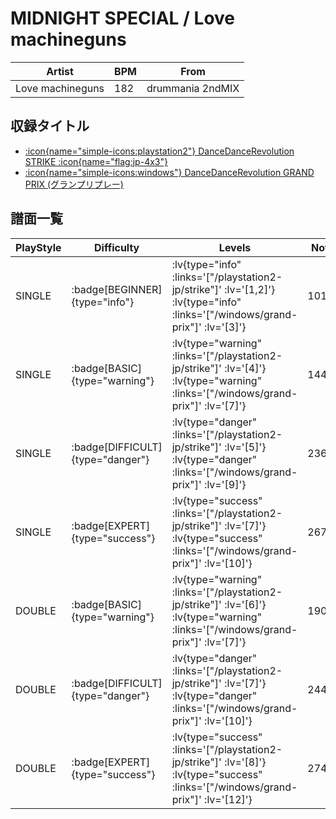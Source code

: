 # MIDNIGHT SPECIAL / Love machineguns

|Artist|BPM|From|
|------|---|----|
|Love machineguns|182|drummania 2ndMIX|

## 収録タイトル

- [ :icon{name="simple-icons:playstation2"} DanceDanceRevolution STRIKE :icon{name="flag:jp-4x3"} ](/playstation2-jp/strike)
- [ :icon{name="simple-icons:windows"} DanceDanceRevolution GRAND PRIX (グランプリプレー)](/windows/grand-prix)

## 譜面一覧

|PlayStyle|Difficulty|Levels|Notes|Movie|
|---------|----------|------|-----|-----|
|SINGLE| :badge[BEGINNER]{type="info"} | :lv{type="info" :links='["/playstation2-jp/strike"]' :lv='[1,2]'}  :lv{type="info" :links='["/windows/grand-prix"]' :lv='[3]'} |101/12||
|SINGLE| :badge[BASIC]{type="warning"} | :lv{type="warning" :links='["/playstation2-jp/strike"]' :lv='[4]'}  :lv{type="warning" :links='["/windows/grand-prix"]' :lv='[7]'} |144/21||
|SINGLE| :badge[DIFFICULT]{type="danger"} | :lv{type="danger" :links='["/playstation2-jp/strike"]' :lv='[5]'}  :lv{type="danger" :links='["/windows/grand-prix"]' :lv='[9]'} |236/11||
|SINGLE| :badge[EXPERT]{type="success"} | :lv{type="success" :links='["/playstation2-jp/strike"]' :lv='[7]'}  :lv{type="success" :links='["/windows/grand-prix"]' :lv='[10]'} |267/14||
|DOUBLE| :badge[BASIC]{type="warning"} | :lv{type="warning" :links='["/playstation2-jp/strike"]' :lv='[6]'}  :lv{type="warning" :links='["/windows/grand-prix"]' :lv='[7]'} |190/3||
|DOUBLE| :badge[DIFFICULT]{type="danger"} | :lv{type="danger" :links='["/playstation2-jp/strike"]' :lv='[7]'}  :lv{type="danger" :links='["/windows/grand-prix"]' :lv='[10]'} |244/11||
|DOUBLE| :badge[EXPERT]{type="success"} | :lv{type="success" :links='["/playstation2-jp/strike"]' :lv='[8]'}  :lv{type="success" :links='["/windows/grand-prix"]' :lv='[12]'} |274/8||
